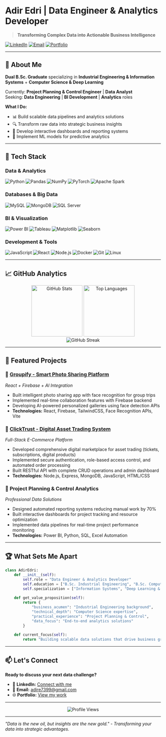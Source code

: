 # Adir Edri | Data Engineer & Analytics Developer

> **Transforming Complex Data into Actionable Business Intelligence**

[![LinkedIn](https://img.shields.io/badge/LinkedIn-0077B5?style=for-the-badge&logo=linkedin&logoColor=white)](https://www.linkedin.com/in/adiredri/)
[![Email](https://img.shields.io/badge/Email-D14836?style=for-the-badge&logo=gmail&logoColor=white)](mailto:adire7399@gmail.com)
[![Portfolio](https://img.shields.io/badge/Portfolio-FF5722?style=for-the-badge&logo=todoist&logoColor=white)](#)

---

## 🚀 About Me

**Dual B.Sc. Graduate** specializing in **Industrial Engineering & Information Systems** + **Computer Science & Deep Learning**

Currently: **Project Planning & Control Engineer** | **Data Analyst**  
Seeking: **Data Engineering** | **BI Development** | **Analytics** roles

**What I Do:**
- 📊 Build scalable data pipelines and analytics solutions
- 🔍 Transform raw data into strategic business insights
- 🎯 Develop interactive dashboards and reporting systems
- 🤖 Implement ML models for predictive analytics

---

## 💼 Tech Stack

### **Data & Analytics**
![Python](https://img.shields.io/badge/Python-3776AB?style=flat-square&logo=python&logoColor=white)
![Pandas](https://img.shields.io/badge/Pandas-150458?style=flat-square&logo=pandas&logoColor=white)
![NumPy](https://img.shields.io/badge/NumPy-013243?style=flat-square&logo=numpy&logoColor=white)
![PyTorch](https://img.shields.io/badge/PyTorch-EE4C2C?style=flat-square&logo=pytorch&logoColor=white)
![Apache Spark](https://img.shields.io/badge/Apache%20Spark-E25A1C?style=flat-square&logo=apachespark&logoColor=white)

### **Databases & Big Data**
![MySQL](https://img.shields.io/badge/MySQL-4479A1?style=flat-square&logo=mysql&logoColor=white)
![MongoDB](https://img.shields.io/badge/MongoDB-47A248?style=flat-square&logo=mongodb&logoColor=white)
![SQL Server](https://img.shields.io/badge/SQL%20Server-CC2927?style=flat-square&logo=microsoftsqlserver&logoColor=white)

### **BI & Visualization**
![Power BI](https://img.shields.io/badge/Power%20BI-F2C811?style=flat-square&logo=powerbi&logoColor=black)
![Tableau](https://img.shields.io/badge/Tableau-E97627?style=flat-square&logo=tableau&logoColor=white)
![Matplotlib](https://img.shields.io/badge/Matplotlib-3776AB?style=flat-square&logo=python&logoColor=white)
![Seaborn](https://img.shields.io/badge/Seaborn-3776AB?style=flat-square&logo=python&logoColor=white)

### **Development & Tools**
![JavaScript](https://img.shields.io/badge/JavaScript-F7DF1E?style=flat-square&logo=javascript&logoColor=black)
![React](https://img.shields.io/badge/React-61DAFB?style=flat-square&logo=react&logoColor=black)
![Node.js](https://img.shields.io/badge/Node.js-339933?style=flat-square&logo=nodedotjs&logoColor=white)
![Docker](https://img.shields.io/badge/Docker-2496ED?style=flat-square&logo=docker&logoColor=white)
![Git](https://img.shields.io/badge/Git-F05032?style=flat-square&logo=git&logoColor=white)
![Linux](https://img.shields.io/badge/Linux-FCC624?style=flat-square&logo=linux&logoColor=black)

---

## 📈 GitHub Analytics

<div align="center">
  <img src="https://github-readme-stats.vercel.app/api?username=adiredri&show_icons=true&theme=radical&hide_border=true" alt="GitHub Stats" height="165"/>
  <img src="https://github-readme-stats.vercel.app/api/top-langs/?username=adiredri&layout=compact&theme=radical&hide_border=true" alt="Top Languages" height="165"/>
</div>

<div align="center">
  <img src="https://github-readme-streak-stats.herokuapp.com/?user=adiredri&theme=radical&hide_border=true" alt="GitHub Streak"/>
</div>

---

## 🎯 Featured Projects

### 📸 **[Groupify - Smart Photo Sharing Platform](https://github.com/groupify-team/groupify)**
*React + Firebase + AI Integration*
- Built intelligent photo sharing app with face recognition for group trips
- Implemented real-time collaboration features with Firebase backend
- Developing AI-powered personalized galleries using face detection APIs
- **Technologies:** React, Firebase, TailwindCSS, Face Recognition APIs, Vite

### 💼 **[ClickTrust - Digital Asset Trading System](https://github.com/adiredri/ClickTrust)**
*Full-Stack E-Commerce Platform*
- Developed comprehensive digital marketplace for asset trading (tickets, subscriptions, digital products)
- Implemented secure authentication, role-based access control, and automated order processing
- Built RESTful API with complete CRUD operations and admin dashboard
- **Technologies:** Node.js, Express, MongoDB, JavaScript, HTML/CSS

### 🎯 **Project Planning & Control Analytics**
*Professional Data Solutions*
- Designed automated reporting systems reducing manual work by 70%
- Built interactive dashboards for project tracking and resource optimization
- Implemented data pipelines for real-time project performance monitoring
- **Technologies:** Power BI, Python, SQL, Excel Automation

---

## 🏆 What Sets Me Apart

```python
class AdirEdri:
    def __init__(self):
        self.role = "Data Engineer & Analytics Developer"
        self.education = ["B.Sc. Industrial Engineering", "B.Sc. Computer Science"]
        self.specialization = ["Information Systems", "Deep Learning & Data Science"]
        
    def get_value_proposition(self):
        return {
            "business_acumen": "Industrial Engineering background",
            "technical_depth": "Computer Science expertise",
            "practical_experience": "Project Planning & Control",
            "data_focus": "End-to-end analytics solutions"
        }
        
    def current_focus(self):
        return "Building scalable data solutions that drive business growth"
```

---

## 📫 Let's Connect

**Ready to discuss your next data challenge?**

- 💼 **LinkedIn:** [Connect with me](https://www.linkedin.com/in/adiredri/)
- 📧 **Email:** adire7399@gmail.com
- 🌐 **Portfolio:** [View my work](#)

---

<div align="center">
  <img src="https://komarev.com/ghpvc/?username=adiredri&color=blueviolet&style=flat-square&label=Profile+Views" alt="Profile Views"/>
</div>

---

*"Data is the new oil, but insights are the new gold." - Transforming your data into strategic advantages.*
